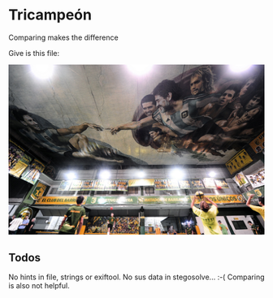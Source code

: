 #  Tricampeón

Comparing makes the difference

Give is this file:

![Image](La_Capilla_Sixtina_del_Futbol.png)

## Todos
No hints in file, strings or exiftool. No sus data in stegosolve... :-(
Comparing is also not helpful.


